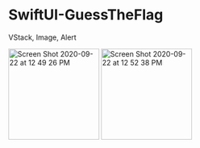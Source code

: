 # SwiftUI-GuessTheFlag
VStack, Image, Alert

<img width="180" alt="Screen Shot 2020-09-22 at 12 49 26 PM" src="https://user-images.githubusercontent.com/61910060/93918593-31611880-fcd2-11ea-8266-1dd4d83dfccd.png">

<img width="180" alt="Screen Shot 2020-09-22 at 12 52 38 PM" src="https://user-images.githubusercontent.com/61910060/93918912-a3396200-fcd2-11ea-83a8-1ed5a3a41a67.png">
